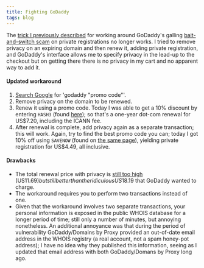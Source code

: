 ```yaml
---
title: Fighting GoDaddy
tags: blog
---
```


The [trick I previously described](http://wincent.com/a/about/wincent/weblog/archives/2006/08/darn_godaddy.php) for working around GoDaddy's galling [bait-and-switch scam](http://wincent.com/a/about/wincent/weblog/archives/2006/07/godaddy_scam.php) on private registrations no longer works. I tried to remove privacy on an expiring domain and then renew it, adding private registration, and GoDaddy's interface allows me to specify privacy in the lead-up to the checkout but on getting there there is no privacy in my cart and no apparent way to add it.

#### Updated workaround

1.  [Search Google](http://www.google.com/search?q=godaddy+%22promo+code%22&ie=UTF-8&oe=UTF-8) for 'godaddy "promo code"'.
2.  Remove privacy on the domain to be renewed.
3.  Renew it using a promo code. Today I was able to get a 10% discount by entering `HASH3` (found [here](http://www.hostingadvices.com/godaddy-cheap-domain.php)); so that's a one-year dot-com renewal for US\$7.20, including the ICANN fee.
4.  After renewal is complete, add privacy again as a separate transaction; this will work. Again, try to find the best promo code you can; today I got 10% off using `SAVENOW` (found on [the same page](http://www.hostingadvices.com/godaddy-cheap-domain.php)), yielding private registration for US\$4.49, all inclusive.

#### Drawbacks

-   The total renewal price with privacy is [still too high](http://wincent.com/a/about/wincent/weblog/archives/2006/05/godaddys_renewa.php) (US$11.69) but still better than the ridiculous US$18.19 that GoDaddy wanted to charge.
-   The workaround requires you to perform two transactions instead of one.
-   Given that the workaround involves two separate transactions, your personal information is exposed in the public WHOIS database for a longer period of time; still only a number of minutes, but annoying nonetheless. An additional annoyance was that during the period of vulnerability GoDaddy/Domains by Proxy provided an out-of-date email address in the WHOIS registry (a real account, not a spam honey-pot address); I have no idea why they published this information, seeing as I updated that email address with both GoDaddy/Domans by Proxy long ago.
